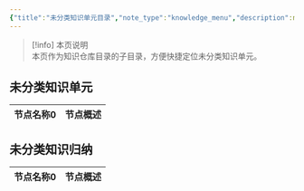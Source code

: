 ```yaml
---
{"title":"未分类知识单元目录","note_type":"knowledge_menu","description":null,"tags":[],"create_time":"2024-08-12","update_time":"2025-02-19","dg-home":false,"dg-publish":true,"permalink":"/04-知识仓库/未分类知识单元目录/","dgPassFrontmatter":true,"noteIcon":"","created":"2024-08-12","updated":"2025-02-19"}
---
```



> [!info] 本页说明  
> 本页作为知识仓库目录的子目录，方便快捷定位未分类知识单元。

## 未分类知识单元

<div><table class="dataview table-view-table"><thead class="table-view-thead"><tr class="table-view-tr-header"><th class="table-view-th"><span data-tag-name="p" class="el-p">节点名称</span><span class="dataview small-text">0</span></th><th class="table-view-th"><span data-tag-name="p" class="el-p">节点概述</span></th></tr></thead><tbody class="table-view-tbody"></tbody></table></div>

## 未分类知识归纳

<div><table class="dataview table-view-table"><thead class="table-view-thead"><tr class="table-view-tr-header"><th class="table-view-th"><span data-tag-name="p" class="el-p">节点名称</span><span class="dataview small-text">0</span></th><th class="table-view-th"><span data-tag-name="p" class="el-p">节点概述</span></th></tr></thead><tbody class="table-view-tbody"></tbody></table></div>
